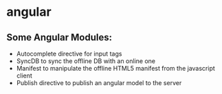 angular
=======

<h2>Some Angular Modules:</h2>

<ul><li>Autocomplete directive for input tags</li>

<li>SyncDB to sync the offline DB with an online one</li>

<li>Manifest to manipulate the offline HTML5 manifest from the javascript client</li>

<li>Publish directive to publish an angular model to the server</li>
</ul>
